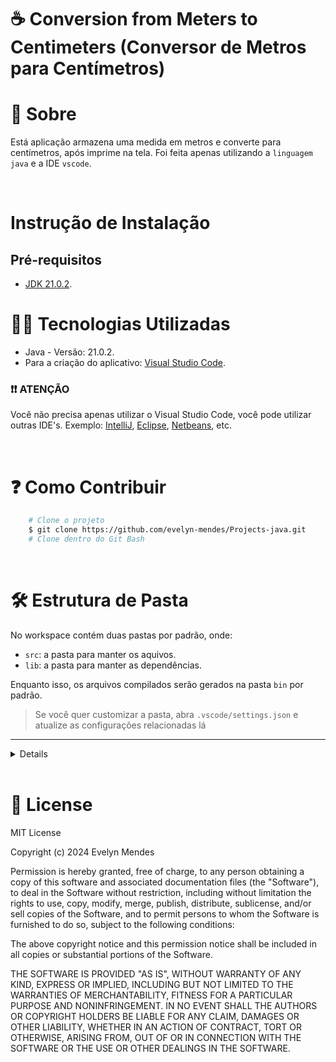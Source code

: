 # ☕ Conversion from Meters to Centimeters (Conversor de Metros para Centímetros)

# 📖 Sobre

Está aplicação armazena uma medida em metros e converte para centímetros, após imprime na tela. Foi feita apenas utilizando a `linguagem java` e a IDE `vscode`.

<br>

# Instrução de Instalação

## Pré-requisitos
- [JDK 21.0.2](https://www.oracle.com/java/technologies/javase/jdk21-archive-downloads.html).


# 👩‍💻 Tecnologias Utilizadas

- Java - Versão: 21.0.2.
- Para a criação do aplicativo: [Visual Studio Code](https://code.visualstudio.com/).

### ❗❗ ATENÇÃO
Você não precisa apenas utilizar o Visual Studio Code, você pode utilizar outras IDE's. Exemplo: [IntelliJ](https://lp.jetbrains.com/intellij-idea-features-promo/?source=google&medium=cpc&campaign=AMER_en_BR_IDEA_Branded&term=intellij&content=693349187724&gad_source=1&gclid=Cj0KCQjw-ai0BhDPARIsAB6hmP673F8TA-JX7HkziM3Bx9X35teYxXtzL45KqeaU1BCZYotVjb4yVGYaAr8sEALw_wcB), [Eclipse](https://www.eclipse.org/downloads/), [Netbeans](https://netbeans.apache.org/front/main/download/nb22/), etc.

<br>

# ❓ Como Contribuir

``` bash
    # Clone o projeto
    $ git clone https://github.com/evelyn-mendes/Projects-java.git
    # Clone dentro do Git Bash
```

<br>

# 🛠 Estrutura de Pasta

No workspace contém duas pastas por padrão, onde:

- `src`: a pasta para manter os aquivos.
- `lib`: a pasta para manter as dependências.

Enquanto isso, os arquivos compilados serão gerados na pasta `bin` por padrão.

> Se você quer customizar a pasta, abra `.vscode/settings.json` e atualize as configurações relacionadas lá

<hr>




<details>
    <summmary>
        <h2>
            In English
        <h2>
    </summary>

# 📖 About

This application stores one measure in meters and converts it to centimeters, then print it on the screen. It was made using the `language java` and the `vscode` IDE. 

<br>

# 📚 Installation Instruction

## 📋 Prerequisites

- [JDK 21.0.2](https://www.oracle.com/java/technologies/javase/jdk21-archive-downloads.html).

<br>

# 👩‍💻 Tecnologies Used
- Java - Version: 21.0.2.

### ❗❗ ATTENTION
You don't just have to use Visual Studio Code, you can use others IDE's. Example: [IntelliJ](https://lp.jetbrains.com/intellij-idea-features-promo/?source=google&medium=cpc&campaign=AMER_en_BR_IDEA_Branded&term=intellij&content=693349187724&gad_source=1&gclid=Cj0KCQjw-ai0BhDPARIsAB6hmP673F8TA-JX7HkziM3Bx9X35teYxXtzL45KqeaU1BCZYotVjb4yVGYaAr8sEALw_wcB), [Eclipse](https://www.eclipse.org/downloads/), [Netbeans](https://netbeans.apache.org/front/main/download/nb22/), etc.

<br>

# ❓ How Contribute
``` bash
    # Clone the project
    $ git clone https://github.com/evelyn-mendes/Projects-java.git
    # Clone inside the Git Bash
```

<br>

# 🛠 Folder Structure

The worspace contains two folders by default, where:

- `src`: the folder to maintain sources.
- `lib`: the folder to maintain dependencies.

Meanwhile, the compiled output files will be generated in the `bin` folder by default.

> If you want to customize the folder, open `.vscode/settings.json` and update the related settings there.

</details>

<br>

# 📝 License
MIT License

Copyright (c) 2024 Evelyn Mendes

Permission is hereby granted, free of charge, to any person obtaining a copy
of this software and associated documentation files (the "Software"), to deal
in the Software without restriction, including without limitation the rights
to use, copy, modify, merge, publish, distribute, sublicense, and/or sell
copies of the Software, and to permit persons to whom the Software is
furnished to do so, subject to the following conditions:

The above copyright notice and this permission notice shall be included in all
copies or substantial portions of the Software.

THE SOFTWARE IS PROVIDED "AS IS", WITHOUT WARRANTY OF ANY KIND, EXPRESS OR
IMPLIED, INCLUDING BUT NOT LIMITED TO THE WARRANTIES OF MERCHANTABILITY,
FITNESS FOR A PARTICULAR PURPOSE AND NONINFRINGEMENT. IN NO EVENT SHALL THE
AUTHORS OR COPYRIGHT HOLDERS BE LIABLE FOR ANY CLAIM, DAMAGES OR OTHER
LIABILITY, WHETHER IN AN ACTION OF CONTRACT, TORT OR OTHERWISE, ARISING FROM,
OUT OF OR IN CONNECTION WITH THE SOFTWARE OR THE USE OR OTHER DEALINGS IN THE
SOFTWARE.